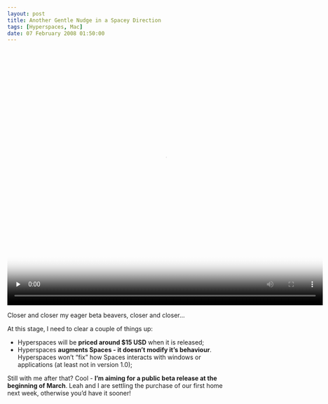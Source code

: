 ```yaml
---
layout: post
title: Another Gentle Nudge in a Spacey Direction
tags: [Hyperspaces, Mac]
date: 07 February 2008 01:50:00
---
```


<video width="720" height="585" poster="http://static.tonyarnold.com/hyperspaces_preview_2-1306153946.jpg" controls="yes" preload="none" class="widescreen">
  <source src="http://static.tonyarnold.com/hyperspaces_preview_2-1306153932.m4v" type="video/mp4"></source>
</video>

Closer and closer my eager beta beavers, closer and closer…

At this stage, I need to clear a couple of things up:

*   Hyperspaces will be **priced around $15 USD** when it is released;
*   Hyperspaces **augments Spaces - it doesn’t modify it’s behaviour**. Hyperspaces won’t “fix” how Spaces interacts with windows or applications (at least not in version 1.0);

Still with me after that? Cool - **I’m aiming for a public beta release at the beginning of March**. Leah and I are settling the purchase of our first home next week, otherwise you’d have it sooner!